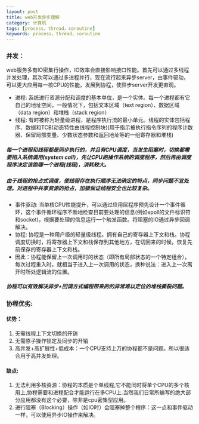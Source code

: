 ```yaml
---
layout: post
title: web开发异步理解
category: 计算机
tags: [process，thread，coroutine]
keywords: process，thread，coroutine
---
```


### 并发：
web服务多有IO密集行操作，IO效率会直接影响接口性能。首先可以通过多线程并发处理，其次可以通过多进程并行，现在流行起来异步server，由事件驱动，可以更大应用每一核CPU的性能，发展到协程，使异步server开发更直观。
- 进程: 系统进行资源分配和调度的基本单位，是一个实体。每一个进程都有它自己的地址空间，一般情况下，包括文本区域（text region）、数据区域（data region）和堆栈（stack region）
- 线程: 有时被称为轻量级进程，是程序执行流的最小单元。线程的实体包括程序、数据和TCB(动态特性由线程控制块)(用于指示被执行指令序列的程序计数器、保留局部变量、少数状态参数和返回地址等的一组寄存器和堆栈)
##### 每一个进程和线程都是同步执行的，并且有CPU调度，当发生阻塞时，切换都需要陷入系统调用(system call)，先让CPU跑操作系统的调度程序，然后再由调度程序决定该跑哪一个进程(线程)，消耗较大。
##### 由于线程的抢占式调度，使线程存在执行顺序无法确定的特点，同步问题不宜处理。对进程中共享资源的抢占，加锁保证线程安全也比较复杂。
- 事件驱动: 当单核CPU性能提升，可以通过应用层程序预先设计一个事件循环，这个事件循环程序不断地检查目前要处理的信息(例如epoll的文件标识符和socket)，根据要处理的信息运行一个触发函数。将阻塞的IO通过异步回调解决。
- 协程: 协程是一种用户级的轻量级线程。拥有自己的寄存器上下文和栈。协程调度切换时，将寄存器上下文和栈保存到其他地方，在切回来的时候，恢复先前保存的寄存器上下文和栈。
- 因此：协程能保留上一次调用时的状态（即所有局部状态的一个特定组合），每次过程重入时，就相当于进入上一次调用的状态，换种说法：进入上一次离开时所处逻辑流的位置。
##### 协程可以有效解决异步+回调方式编程带来的的异常难以定位的堆栈撕裂问题。

### 协程优劣:
#### 优势：
1. 无需线程上下文切换的开销
2. 无需原子操作锁定及同步的开销
3. 高并发+高扩展性+低成本：一个CPU支持上万的协程都不是问题。所以很适合用于高并发处理。
#### 缺点:
1. 无法利用多核资源：协程的本质是个单线程,它不能同时将单个CPU的多个核用上,协程需要和进程配合才能运行在多CPU上.当然我们日常所编写的绝大部分应用都没有这个必要，除非是cpu密集型应用。
2. 进行阻塞（Blocking）操作（如IO时）会阻塞掉整个程序：这一点和事件驱动一样，可以使用异步IO操作来解决。
